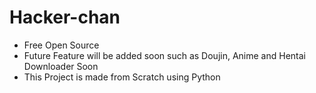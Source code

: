# Hacker-chan


- Free Open Source
- Future Feature will be added soon such as Doujin, Anime and Hentai Downloader Soon
- This Project is made from Scratch using Python
